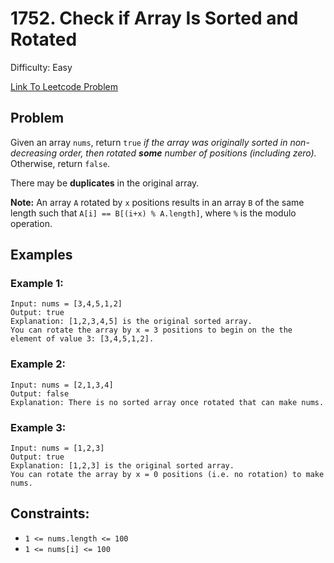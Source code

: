 # 1752. Check if Array Is Sorted and Rotated
Difficulty: Easy

[Link To Leetcode Problem](https://leetcode.com/problems/check-if-array-is-sorted-and-rotated/)

## Problem
Given an array `nums`, return `true` *if the array was originally sorted in non-decreasing order, then rotated **some** number of positions (including zero).* Otherwise, return `false`.

There may be **duplicates** in the original array.

**Note:** An array `A` rotated by `x` positions results in an array `B` of the same length such that `A[i] == B[(i+x) % A.length]`, where `%` is the modulo operation.

## Examples
### Example 1:
```
Input: nums = [3,4,5,1,2]
Output: true
Explanation: [1,2,3,4,5] is the original sorted array.
You can rotate the array by x = 3 positions to begin on the the element of value 3: [3,4,5,1,2].
```
### Example 2:
```
Input: nums = [2,1,3,4]
Output: false
Explanation: There is no sorted array once rotated that can make nums.
```
### Example 3:
```
Input: nums = [1,2,3]
Output: true
Explanation: [1,2,3] is the original sorted array.
You can rotate the array by x = 0 positions (i.e. no rotation) to make nums.
```

## Constraints:
- `1 <= nums.length <= 100`
- `1 <= nums[i] <= 100`